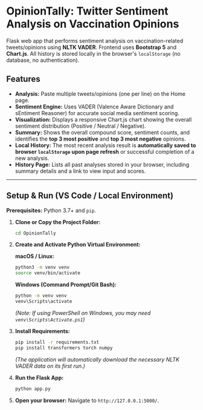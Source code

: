 # OpinionTally: Twitter Sentiment Analysis on Vaccination Opinions

Flask web app that performs sentiment analysis on vaccination-related tweets/opinions using **NLTK VADER**. Frontend uses **Bootstrap 5** and **Chart.js**. All history is stored locally in the browser's `localStorage` (no database, no authentication).

## Features
* **Analysis:** Paste multiple tweets/opinions (one per line) on the Home page.
* **Sentiment Engine:** Uses VADER (Valence Aware Dictionary and sEntiment Reasoner) for accurate social media sentiment scoring.
* **Visualization:** Displays a responsive Chart.js chart showing the overall sentiment distribution (Positive / Neutral / Negative).
* **Summary:** Shows the overall compound score, sentiment counts, and identifies the **top 3 most positive** and **top 3 most negative** opinions.
* **Local History:** The most recent analysis result is **automatically saved to browser `localStorage` upon page refresh** or successful completion of a new analysis.
* **History Page:** Lists all past analyses stored in your browser, including summary details and a link to view input and scores.

---

## Setup & Run (VS Code / Local Environment)

**Prerequisites:** Python 3.7+ and `pip`.

1.  **Clone or Copy the Project Folder:**
    ```bash
    cd OpinionTally
    ```

2.  **Create and Activate Python Virtual Environment:**

    **macOS / Linux:**
    ```bash
    python3 -m venv venv
    source venv/bin/activate
    ```

    **Windows (Command Prompt/Git Bash):**
    ```bash
    python -m venv venv
    venv\Scripts\activate
    ```
    
    *(Note: If using PowerShell on Windows, you may need `venv\Scripts\Activate.ps1`)*

3.  **Install Requirements:**
    ```bash
    pip install -r requirements.txt
    pip install transformers torch numpy
    ```
    *(The application will automatically download the necessary NLTK VADER data on its first run.)*

4.  **Run the Flask App:**
    ```bash
    python app.py
    ```

5.  **Open your browser:**
    Navigate to `http://127.0.0.1:5000/`.
